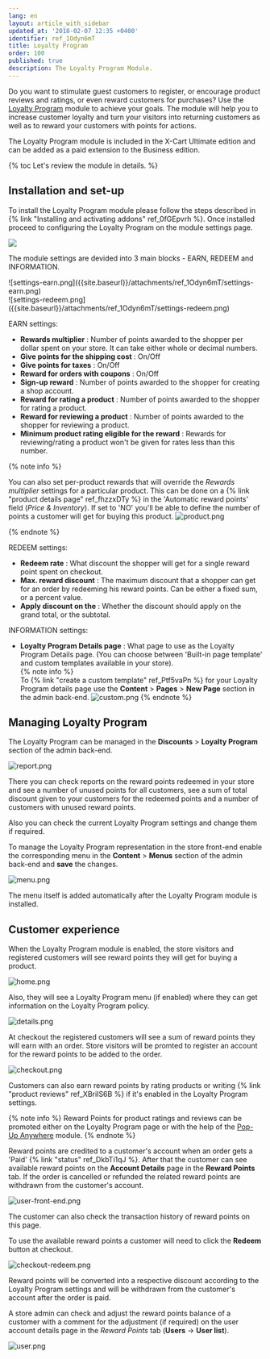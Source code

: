 ```yaml
---
lang: en
layout: article_with_sidebar
updated_at: '2018-02-07 12:35 +0400'
identifier: ref_1Odyn6mT
title: Loyalty Program
order: 100
published: true
description: The Loyalty Program Module.
---
```

Do you want to stimulate guest customers to register, or encourage product reviews and ratings, or even reward customers for purchases? Use the [Loyalty Program](https://market.x-cart.com/addons/loyalty-program.html "Loyalty Program") module to achieve your goals. The module will help you to increase customer loyalty and turn your visitors into returning customers as well as to reward your customers with points for actions.

The Loyalty Program module is included in the X-Cart Ultimate edition and can be added as a paid extension to the Business edition.

{% toc Let's review the module in details. %} 

## Installation and set-up

To install the Loyalty Program module please follow the steps described in {% link "Installing and activating addons" ref_0fGEpvrh %}. Once installed proceed to configuring the Loyalty Program on the module settings page.

![]({{site.baseurl}}/attachments/ref_1Odyn6mT/install.png)

The module settings are devided into 3 main blocks - EARN, REDEEM and INFORMATION. 

 <div class="ui stackable two column grid">
   <div class="column" markdown="span">![settings-earn.png]({{site.baseurl}}/attachments/ref_1Odyn6mT/settings-earn.png)
  </div>
  <div class="column" markdown="span">![settings-redeem.png]({{site.baseurl}}/attachments/ref_1Odyn6mT/settings-redeem.png)
  </div>
</div>
 
EARN settings:
  * **Rewards multiplier** : Number of points awarded to the shopper per dollar spent on your store. It can take either whole or decimal numbers.
  * **Give points for the shipping cost** : On/Off
  * **Give points for taxes** : On/Off
  * **Reward for orders with coupons** : On/Off 
  * **Sign-up reward** : Number of points awarded to the shopper for creating a shop account.
  * **Reward for rating a product** : Number of points awarded to the shopper for rating a product.
  * **Reward for reviewing a product** : Number of points awarded to the shopper for reviewing a product.
  * **Minimum product rating eligible for the reward** : Rewards for reviewing/rating a product won't be given for rates less than this number.  
  
  {% note info %}
 
  You can also set per-product rewards that will override the _Rewards multiplier_ settings for a particular product. This can be done on a {% link "product details page" ref_fhzzxDTy %} in the 'Automatic reward points' field (_Price & Inventory_). If set to 'NO' you'll be able to define the number of points a customer will get for buying this product. 
  ![product.png]({{site.baseurl}}/attachments/ref_1Odyn6mT/product.png)
  
  {% endnote %}
  
REDEEM settings:
  * **Redeem rate** : What discount the shopper will get for a single reward point spent on checkout.
  * **Max. reward discount** : The maximum discount that a shopper can get for an order by redeeming his reward points. Can be either a fixed sum, or a percent value.
  * **Apply discount on the** : Whether the discount should apply on the grand total, or the subtotal.
  
INFORMATION settings:
  * **Loyalty Program Details page** : What page to use as the Loyalty Program Details page. (You can choose between 'Built-in page template' and custom templates available in your store).  
  {% note info %}  
  To {% link "create a custom template" ref_Ptf5vaPn %} for your Loyalty Program details page use the **Content** > **Pages** > **New Page** section in the admin back-end. 
  ![custom.png]({{site.baseurl}}/attachments/ref_1Odyn6mT/custom.png)
  {% endnote %}

## Managing Loyalty Program 

The Loyalty Program can be managed in the **Discounts** > **Loyalty Program** section of the admin back-end. 

![report.png]({{site.baseurl}}/attachments/ref_1Odyn6mT/report.png)

There you can check reports on the reward points redeemed in your store and see a number of unused points for all customers, see a sum of total discount given to your customers for the redeemed points and a number of customers with unused reward points. 

Also you can check the current Loyalty Program settings and change them if required. 

To manage the Loyalty Program representation in the store front-end enable the corresponding menu in the **Content** > **Menus** section of the admin back-end and **save** the changes.

![menu.png]({{site.baseurl}}/attachments/ref_1Odyn6mT/menu.png)

The menu itself is added automatically after the Loyalty Program module is installed.

## Customer experience

When the Loyalty Program module is enabled, the store visitors and registered customers will see reward points they will get for buying a product.

![home.png]({{site.baseurl}}/attachments/ref_1Odyn6mT/home.png)

Also, they will see a Loyalty Program menu (if enabled) where they can get information on the Loyalty Program policy.

![details.png]({{site.baseurl}}/attachments/ref_1Odyn6mT/details.png)

At checkout the registered customers will see a sum of reward points they will earn with an order. Store visitors will be promted to register an account for the reward points to be added to the order.

![checkout.png]({{site.baseurl}}/attachments/ref_1Odyn6mT/checkout.png)

Customers can also earn reward points by rating products or writing {% link "product reviews" ref_XBriIS6B %}  if it's enabled in the Loyalty Program settings. 

{% note info %}
Reward Points for product ratings and reviews can be promoted either on the Loyalty Program page or with the help of the [Pop-Up Anywhere](https://market.x-cart.com/addons/popup-anywhere.html "Loyalty Program") module.
{% endnote %}

Reward points are credited to a customer's account when an order gets a 'Paid' {% link "status" ref_DkbTi1qJ %}. After that the customer can see available reward points on the **Account Details** page in the **Reward Points** tab. If the order is cancelled or refunded the related reward points are withdrawn from the customer's account.

![user-front-end.png]({{site.baseurl}}/attachments/ref_1Odyn6mT/user-front-end.png)

The customer can also check the transaction history of reward points on this page.

To use the available reward points a customer will need to click the **Redeem** button at checkout. 

![checkout-redeem.png]({{site.baseurl}}/attachments/ref_1Odyn6mT/checkout-redeem.png)

Reward points will be converted into a respective discount according to the Loyalty Program settings and will be withdrawn from the customer's account after the order is paid. 

A store admin can check and adjust the reward points balance of a customer with a comment for the adjustment (if required) on the user account details page in the _Reward Points_ tab (**Users** -> **User list**).

![user.png]({{site.baseurl}}/attachments/ref_1Odyn6mT/user.png)
